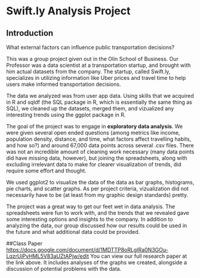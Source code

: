 # Swift.ly Analysis Project

## Introduction
What external factors can influence public transportation decisions?

This was a group project given out in the Olin School of Business. Our Professor was a data scientist at a transportation startup, and brought with him actual datasets from the company. The startup, called Swift.ly, specializes in utilizing information like Uber prices and travel time to help users make informed transportation decisions.

The data we analyzed was from user app data. Using skills that we acquired in R and sqldf (the SQL package in R, which is essentially the same thing as SQL), we cleaned up the datasets, merged them, and vizualized any interesting trends using the ggplot package in R.

The goal of the project was to engage in **exploratory data analysis**. We were given several open ended questions (among metrics like income, population density, distance, and time, what factors affect travelling habits, and how so?) and around 67,000 data points across several .csv files. There was not an incredible amount of cleaning work necessary (many data points did have missing data, however), but joining the spreadsheets, along with excluding irrelevant data to make for clearer visualization of trends, did require some effort and thought.

We used ggplot2 to visualize the data of the data as bar graphs, histograms, pie charts, and scatter graphs. As per project criteria, vizualization did not necessarily have to be (at least from my graphic design standards) pretty.

The project was a great way to get our feet wet in data analysis. The spreadsheets were fun to work with, and the trends that we revealed gave some interesting options and insights to the company. In addition to analyzing the data, our group discussed  how our results could be used in the future and what additional data could be provided.

##Class Paper
https://docs.google.com/document/d/1MDTTP8oRLgIRa0N3GOu-LqzrUiPvHML5V83aUZtAPjw/edit
You can view our full research paper at the link above. It includes analyses of the graphs we created, alongside a discussion of potential problems with the data.

